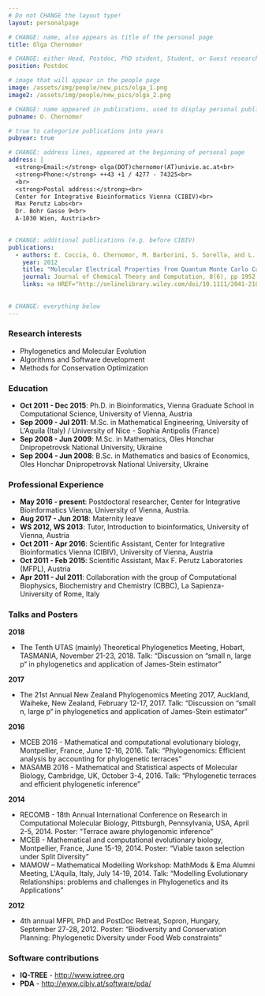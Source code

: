 ```yaml
---
# Do not CHANGE the layout type!
layout: personalpage

# CHANGE: name, also appears as title of the personal page
title: Olga Chernomor

# CHANGE: either Head, Postdoc, PhD student, Student, or Guest researcher
position: Postdoc

# image that will appear in the people page
image: /assets/img/people/new_pics/olga_1.png
image2: /assets/img/people/new_pics/olga_2.png

# CHANGE: name appeared in publications, used to display personal publications
pubname: O. Chernomor

# true to categorize publications into years
pubyear: true

# CHANGE: address lines, appeared at the beginning of personal page
address: |
  <strong>Email:</strong> olga(DOT)chernomor(AT)univie.ac.at<br>
  <strong>Phone:</strong> ++43 +1 / 4277 - 74325<br>
  <br>
  <strong>Postal address:</strong><br>
  Center for Integrative Bioinformatics Vienna (CIBIV)<br>
  Max Perutz Labs<br>
  Dr. Bohr Gasse 9<br>
  A-1030 Wien, Austria<br>
  

# CHANGE: additional publications (e.g. before CIBIV)
publications:
  - authors: E. Coccia, O. Chernomor, M. Barborini, S. Sorella, and L. Guidoni
    year: 2012
    title: "Molecular Electrical Properties from Quantum Monte Carlo Calculations: Application to Ethyne."
    journal: Journal of Chemical Theory and Computation, 8(6), pp 1952-1962
    links: <a HREF="http://onlinelibrary.wiley.com/doi/10.1111/2041-210X.12299/abstract">(DOI:10.1111/2041-210X.12299)</a>
  
  
# CHANGE: everything below
---
```

### Research interests
<div class="hline"></div>

* Phylogenetics and Molecular Evolution
* Algorithms and Software development
* Methods for Conservation Optimization

### Education
<div class="hline"></div>

* __Oct 2011 - Dec 2015__: Ph.D. in Bioinformatics, Vienna Graduate School in Computational Science, University of Vienna, Austria<br>
* __Sep 2009 - Jul 2011__: M.Sc. in Mathematical Engineering, University of L'Aquila (Italy) / University of Nice - Sophia Antipolis (France)
* __Sep 2008 - Jun 2009__: M.Sc. in Mathematics, Oles Honchar Dnipropetrovsk National University, Ukraine
* __Sep 2004 - Jun 2008__: B.Sc. in Mathematics and basics of Economics, Oles Honchar Dnipropetrovsk National University, Ukraine


### Professional Experience
<div class="hline"></div>

* __May 2016 - present__: Postdoctoral researcher, Center for Integrative Bioinformatics Vienna, University of Vienna, Austria.
* __Aug 2017 - Jun 2018__: Maternity leave
* __WS 2012, WS 2013__: Tutor, Introduction to bioinformatics, University of Vienna, Austria
* __Oct 2011 - Apr 2016__: Scientific Assistant, Center for Integrative Bioinformatics Vienna (CIBIV), University of Vienna, Austria
* __Oct 2011 - Feb 2015__: Scientific Assistant, Max F. Perutz Laboratories (MFPL), Austria
* __Apr 2011 - Jul 2011__: Collaboration with the group of Computational Biophysics, Biochemistry and Chemistry (CBBC), La Sapienza-University of Rome, Italy


### Talks and Posters
<div class="hline"></div>

__2018__
* The Tenth UTAS (mainly) Theoretical Phylogenetics Meeting, Hobart, TASMANIA, November 21-23, 2018.
Talk: “Discussion on “small n, large p“ in phylogenetics and application of James-Stein estimator”

__2017__
* The 21st Annual New Zealand Phylogenomics Meeting 2017, Auckland, Waiheke, New Zealand, February 12-17, 2017. 
Talk: “Discussion on “small n, large p“ in phylogenetics and application of James-Stein estimator”

__2016__
* MCEB 2016 - Mathematical and computational evolutionary biology, Montpellier, France, June 12-16, 2016. 
Talk: “Phylogenomics: Efficient analysis by accounting for phylogenetic terraces”
* MASAMB 2016 - Mathematical and Statistical aspects of Molecular Biology, Cambridge, UK, October 3-4, 2016. 
Talk: “Phylogenetic terraces and efficient phylogenetic inference”

__2014__
* RECOMB - 18th Annual International Conference on Research in Computational Molecular Biology, Pittsburgh, Pennsylvania, USA, April 2-5, 2014. 
Poster: “Terrace aware phylogenomic inference”
* MCEB - Mathematical and computational evolutionary biology, Montpellier, France, June 15-19, 2014. 
Poster: “Viable taxon selection under Split Diversity”
* MAMOW – Mathematical Modelling Workshop: MathMods & Ema Alumni Meeting, L'Aquila, Italy, July 14-19, 2014. 
Talk: “Modelling Evolutionary Relationships: problems and challenges in Phylogenetics and its Applications”

__2012__
* 4th annual MFPL PhD and PostDoc Retreat, Sopron, Hungary, September 27-28, 2012. 
Poster: “Biodiversity and Conservation Planning: Phylogenetic Diversity under Food Web constraints”


### Software contributions
<div class="hline"></div>

* __IQ-TREE__ 	- <a HREF="http://www.iqtree.org"> http://www.iqtree.org</a>
* __PDA__	- <a HREF="http://www.cibiv.at/software/pda/">http://www.cibiv.at/software/pda/</a>





